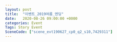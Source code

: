 ```yaml
---
layout: post
title:  "이벤트_2019여름_엔딩"
date:   2020-08-26 09:00:00 +0000
categories: Event
Tags: Story Event
SceneCode: ["scene_evt190627_cp0_q2_s10,7429311"]
---
```

